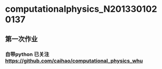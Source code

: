 # computationalphysics_N2013301020137
## 第一次作业
### 自带python 已关注 https://github.com/caihao/computational_physics_whu
